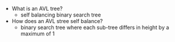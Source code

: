 - What is an AVL tree?
  - self balancing binary search tree
- How does an AVL stree self balance?
  - binary search tree where each sub-tree differs in height by a maximum of 1